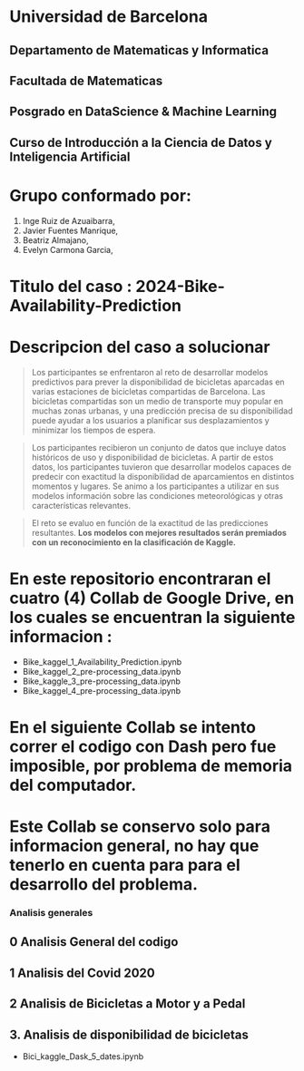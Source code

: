 # Universidad de Barcelona

## Departamento de Matematicas y Informatica

## Facultada de Matematicas

## Posgrado en DataScience & Machine Learning
## Curso de Introducción a la Ciencia de Datos y Inteligencia Artificial

# Grupo conformado por:

1. Inge Ruiz de Azuaibarra,
2. Javier Fuentes Manrique,
3. Beatriz Almajano,
4. Evelyn Carmona Garcia,

# Titulo del caso : 2024-Bike-Availability-Prediction

# Descripcion del caso a solucionar

> Los participantes se enfrentaron al reto de desarrollar modelos predictivos para prever la disponibilidad de bicicletas aparcadas en varias estaciones de bicicletas compartidas de Barcelona.
> Las bicicletas compartidas son un medio de transporte muy popular en muchas zonas urbanas, y una predicción precisa de su disponibilidad puede ayudar a los usuarios a planificar sus desplazamientos y minimizar los tiempos de espera.

> Los participantes recibieron un conjunto de datos que incluye datos históricos de uso y disponibilidad de bicicletas.
> A partir de estos datos, los participantes tuvieron que desarrollar modelos capaces de predecir con exactitud la disponibilidad de aparcamientos en distintos momentos y lugares.
> Se animo a los participantes a utilizar en sus modelos información sobre las condiciones meteorológicas y otras características relevantes.

> El reto se evaluo en función de la exactitud de las predicciones resultantes. **Los modelos con mejores resultados serán premiados con un reconocimiento en la clasificación de Kaggle.**

# En este repositorio encontraran el cuatro (4) Collab de Google Drive, en los cuales se encuentran la siguiente informacion :

* Bike_kaggel_1_Availability_Prediction.ipynb
* Bike_kaggel_2_pre-processing_data.ipynb
* Bike_kaggle_3_pre-processing_data.ipynb
* Bike_kaggel_4_pre-processing_data.ipynb

# En el siguiente Collab se intento correr el codigo con Dash pero fue imposible, por problema de memoria del computador.
# Este Collab se conservo solo para informacion general, no hay que tenerlo en cuenta para para el desarrollo del problema.


### Analisis generales

## 0 Analisis General del codigo




## 1 Analisis del Covid 2020




## 2 Analisis de Bicicletas a Motor y a Pedal





## 3. Analisis de disponibilidad de bicicletas

* Bici_kaggle_Dask_5_dates.ipynb
